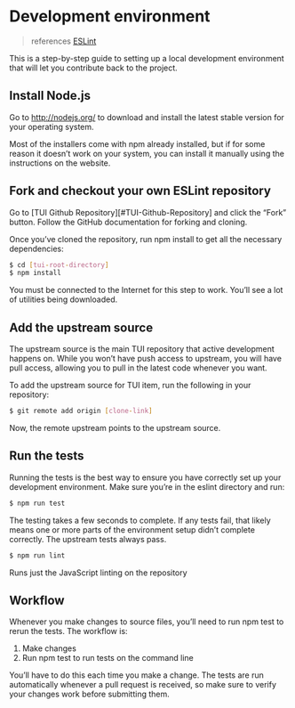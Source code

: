 # Development environment

> references [ESLint](http://eslint.org/docs/developer-guide/development-environment)

This is a step-by-step guide to setting up a local development environment that will let you contribute back to the project.

## Install Node.js
Go to http://nodejs.org/ to download and install the latest stable version for your operating system.

Most of the installers come with npm already installed, but if for some reason it doesn’t work on your system, you can install it manually using the instructions on the website.

## Fork and checkout your own ESLint repository
Go to [TUI Github Repository][#TUI-Github-Repository] and click the “Fork” button. Follow the GitHub documentation for forking and cloning.

Once you’ve cloned the repository, run npm install to get all the necessary dependencies:

```sh
$ cd [tui-root-directory]
$ npm install
```

You must be connected to the Internet for this step to work. You’ll see a lot of utilities being downloaded.

## Add the upstream source
The upstream source is the main TUI repository that active development happens on. While you won’t have push access to upstream, you will have pull access, allowing you to pull in the latest code whenever you want.

To add the upstream source for TUI item, run the following in your repository:

```sh
$ git remote add origin [clone-link]
```

Now, the remote upstream points to the upstream source.


## Run the tests
Running the tests is the best way to ensure you have correctly set up your development environment. Make sure you’re in the eslint directory and run:

```sh
$ npm run test
```
The testing takes a few seconds to complete. If any tests fail, that likely means one or more parts of the environment setup didn’t complete correctly. The upstream tests always pass.

```sh
$ npm run lint
```
Runs just the JavaScript linting on the repository

## Workflow
Whenever you make changes to source files, you’ll need to run npm test to rerun the tests. The workflow is:

1. Make changes
2. Run npm test to run tests on the command line

You’ll have to do this each time you make a change. The tests are run automatically whenever a pull request is received, so make sure to verify your changes work before submitting them.
